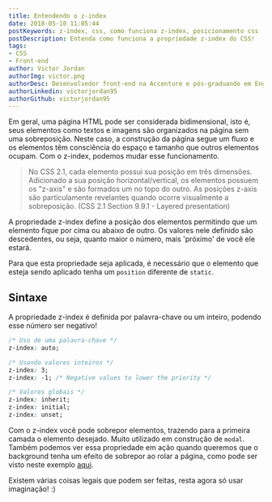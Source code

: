 ```yaml
---
title: Entendendo o z-index
date: 2018-05-10 11:05:44
postKeywords: z-index, css, como funciona z-index, posicionamento css
postDescription: Entenda como funciona a propriedade z-index do CSS!
tags: 
- CSS
- Front-end
author: Victor Jordan
authorImg: victor.png
authorDesc: Desenvolvedor front-end na Accenture e pós-graduando em Engenharia de Software pela PUC-MG e formado em Banco de Dados pela Fatec, apaixonado por usabilidade, performance e UX!
authorLinkedin: victorjordan95
authorGithub: victorjordan95
---
```


Em geral, uma página HTML pode ser considerada bidimensional, isto é, seus elementos como textos e imagens são organizados na página sem uma sobreposição. Neste caso, a construção da página segue um fluxo e os elementos têm consciência do espaço e tamanho que outros elementos ocupam. Com o z-index, podemos mudar esse funcionamento.

<!-- more -->

>No CSS 2.1, cada elemento possui sua posição em três dimensões. Adicionado a sua posição horizontal/vertical, os elementos possuem os "z-axis" e são formados um no topo do outro. As posições z-axis são particulamente revelantes quando ocorre visualmente a sobreposição. (CSS 2.1 Section 9.9.1 - Layered presentation)

A propriedade z-index define a posição dos elementos permitindo que um elemento fique por cima ou abaixo de outro. Os valores nele definido são descedentes, ou seja, quanto maior o número, mais 'próximo' de você ele estará.

Para que esta propriedade seja aplicada, é necessário que o elemento que esteja sendo aplicado tenha um `position` diferente de `static`.

## Sintaxe 
A propriedade z-index é definida por palavra-chave ou um inteiro, podendo esse número ser negativo!

```CSS
/* Uso de uma palavra-chave */
z-index: auto;

/* Usando valores inteiros */
z-index: 3;
z-index: -1; /* Negative values to lower the priority */

/* Valores globais */
z-index: inherit;
z-index: initial;
z-index: unset;
```

Com o z-index você pode sobrepor elementos, trazendo para a primeira camada o elemento desejado. Muito utilizado em construção de `modal`. Também podemos ver essa propriedade em ação quando queremos que o background tenha um efeito de sobrepor ao rolar a página, como pode ser visto neste exemplo [aqui](https://codepen.io/thomasvaeth/pen/xLwwZq).

Existem várias coisas legais que podem ser feitas, resta agora só usar imaginação! :)


